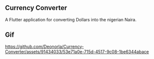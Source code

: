 ## Currency Converter

A Flutter application for converting Dollars into the nigerian Naira.

## Gif
https://github.com/Deonorla/Currency-Converter/assets/91434033/53e71a0e-715d-4517-9c08-1be6344abace

